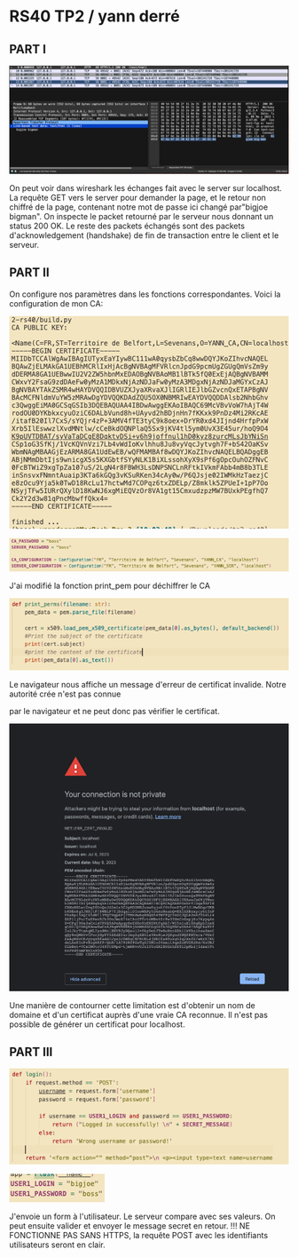# RS40 TP2 / yann derré

## PART I


![](asset/image2.png)

On peut voir dans wireshark les échanges fait avec le server sur localhost. La requête GET vers le server pour demander la page, et le retour non chiffré de la page, contenant notre mot de passe ici changé par"bigjoe bigman". On inspecte le packet retourné par le serveur nous donnant un status 200 OK. Le reste des packets échangés sont des packets d'acknowledgement (handshake) de fin de transaction entre le client et le serveur.

## PART II

 On configure nos paramètres dans les fonctions correspondantes.
 Voici la configuration de mon CA:

![](asset/image3.png)

![](asset/image4.png)

 J'ai modifié la fonction print_pem pour déchiffrer le CA

![](asset/image5.png)

Le navigateur nous affiche un message d'erreur de certificat invalide.  Notre autorité crée n'est pas connue

par le navigateur et ne peut donc pas vérifier le certificat.



![](asset/image6.png)

Une manière de contourner cette limitation est d'obtenir un nom de domaine et d'un certificat auprès d'une vraie CA reconnue. Il n'est pas possible de générer un certificat pour localhost.

## PART III

![](asset/image7.png)

![](asset/image8.png)

J'envoie un form à l'utilisateur. Le serveur compare avec ses valeurs. On peut ensuite valider et envoyer le message secret en retour. !!! NE FONCTIONNE PAS SANS HTTPS, la requête POST avec les identifiants utilisateurs seront en clair.
